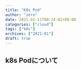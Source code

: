 ```yaml
---
title: "K8s Pod"
author: "zero"
date: 2021-01-11T00:14:01+09:00
categories: ["cloud"]
tags: ["k8s"]
archives: ["2021-01"]
draft: true
---
```

## k8s Podについて

<!--more-->
